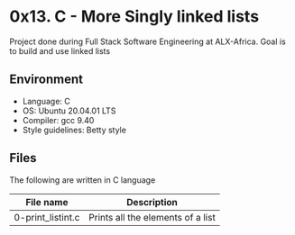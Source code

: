 # 0x13. C - More Singly linked lists
Project done during Full Stack Software Engineering at ALX-Africa. Goal is to build and use linked lists

## Environment
* Language: C
* OS: Ubuntu 20.04.01 LTS
* Compiler: gcc 9.40
* Style guidelines: Betty style

## Files
The following are written in C language

File name | Description
 --- | ---
0-print_listint.c | Prints all the elements of a list

